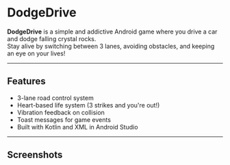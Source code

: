 # DodgeDrive 

**DodgeDrive** is a simple and addictive Android game where you drive a car and dodge falling crystal rocks.  
Stay alive by switching between 3 lanes, avoiding obstacles, and keeping an eye on your lives!

---

##  Features

-  3-lane road control system  
-  Heart-based life system (3 strikes and you're out!)  
-  Vibration feedback on collision  
-  Toast messages for game events  
-  Built with Kotlin and XML in Android Studio

---

##  Screenshots



